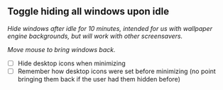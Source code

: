 ## Toggle hiding all windows upon idle

*Hide windows after idle for 10 minutes, intended for us with wallpaper engine backgrounds, but will work with other screensavers.*

*Move mouse to bring windows back.*



- [ ] Hide desktop icons when minimizing
- [ ] Remember how desktop icons were set before minimizing (no point bringing them back if the user had them hidden before)

